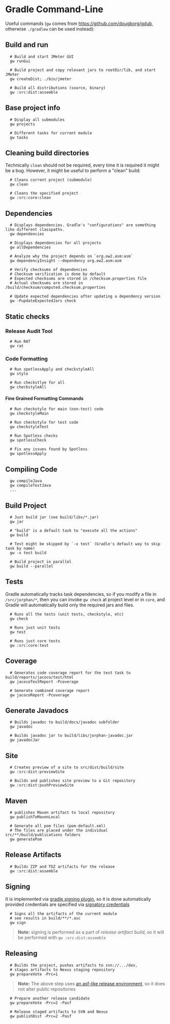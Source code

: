 # Gradle Command-Line

Useful commands (`gw` comes from https://github.com/dougborg/gdub, otherwise `./gradlew` can be used instead):

## Build and run

      # Build and start JMeter GUI
      gw runGui

      # Build project and copy relevant jars to rootDir/lib, and start JMeter
      gw createDist; ./bin/jmeter

      # Build all distributions (source, binary)
      gw :src:dist:assemble

## Base project info

      # Display all submodules
      gw projects

      # Different tasks for current module
      gw tasks

## Cleaning build directories

Technically `clean` should not be required, every time it is required it might be a bug.
However, it might be useful to perform a "clean" build:

      # Cleans current project (submodule)
      gw clean

      # Cleans the specified project
      gw :src:core:clean

## Dependencies

      # Displays dependencies. Gradle's "configurations" are something like different classpaths.
      gw dependencies

      # Displays dependencies for all projects
      gw allDependencies

      # Analyze why the project depends on `org.ow2.asm:asm`
      gw dependencyInsight --dependency org.ow2.asm:asm

      # Verify checksums of dependencies
      # Checksum verification is done by default
      # Expected checksums are stored in /checksum.properties file
      # Actual checksums are stored in /build/checksum/computed.checksum.properties

      # Update expected dependencies after updating a dependency version
      gw -PupdateExpectedJars check

## Static checks

### Release Audit Tool

      # Run RAT
      gw rat

### Code Formatting

      # Run spotlessApply and checkstyleAll
      gw style

      # Run checkstlye for all
      gw checkstyleAll

#### Fine Grained Formatting Commands

      # Run checkstyle for main (non-test) code
      gw checkstyleMain

      # Run checkstyle for test code
      gw checkstyleTest

      # Run Spotless checks
      gw spotlessCheck

      # Fix any issues found by Spotless
      gw spotlessApply

## Compiling Code

      gw compileJava
      gw compileTestJava
      ...

## Build Project

      # Just build jar (see build/libs/*.jar)
      gw jar

      # "build" is a default task to "execute all the actions"
      gw build

      # Test might be skipped by `-x test` (Gradle's default way to skip task by name)
      gw -x test build

      # Build project in parallel
      gw build --parallel

## Tests

Gradle automatically tracks task dependencies, so if you modify a file in `/src/jorphan/*`,
then you can invoke `gw check` at project level or in `core`, and Gradle will automatically
build only the required jars and files.

      # Runs all the tests (unit tests, checkstyle, etc)
      gw check

      # Runs just unit tests
      gw test

      # Runs just core tests
      gw :src:core:test

## Coverage

      # Generates code coverage report for the test task to build/reports/jacoco/test/html
      gw jacocoTestReport -Pcoverage

      # Generate combined coverage report
      gw jacocoReport -Pcoverage

## Generate Javadocs

      # Builds javadoc to build/docs/javadoc subfolder
      gw javadoc

      # Builds javadoc jar to build/libs/jorphan-javadoc.jar
      gw javadocJar

## Site

      # Creates preview of a site to src/dist/build/site
      gw :src:dist:previewSite

      # Builds and publishes site preview to a Git repository
      gw :src:dist:pushPreviewSite

## Maven

      # publishes Maven artifact to local repository
      gw publishToMavenLocal

      # Generate all pom files (pom-default.xml)
      # The files are placed under the individual src/**/build/publications folders
      gw generatePom

## Release Artifacts

      # Builds ZIP and TGZ artifacts for the release
      gw :src:dist:assemble

## Signing

It is implemented via [gradle signing plugin](https://docs.gradle.org/5.2.1/userguide/signing_plugin.html),
so it is done automatically provided credentials are specified via
[signatory credentials](https://docs.gradle.org/5.2.1/userguide/signing_plugin.html#sec:signatory_credentials)

      # Signs all the artifacts of the current module
      # see results in build/**/*.asc
      gw sign
> **Note:** signing is performed as a part of *release artifact build*, so it will be
> performed with `gw :src:dist:assemble`

## Releasing

      # Builds the project, pushes artifacts to svn://.../dev,
      # stages artifacts to Nexus staging repository
      gw prepareVote -Prc=1

> **Note:** The above step uses [an asf-like release environment](https://github.com/vlsi/asflike-release-environment),
> so it does not alter public repositories

      # Prepare another release candidate
      gw prepareVote -Prc=2 -Pasf

      # Release staged artifacts to SVN and Nexus
      gw publishDist -Prc=2 -Pasf
